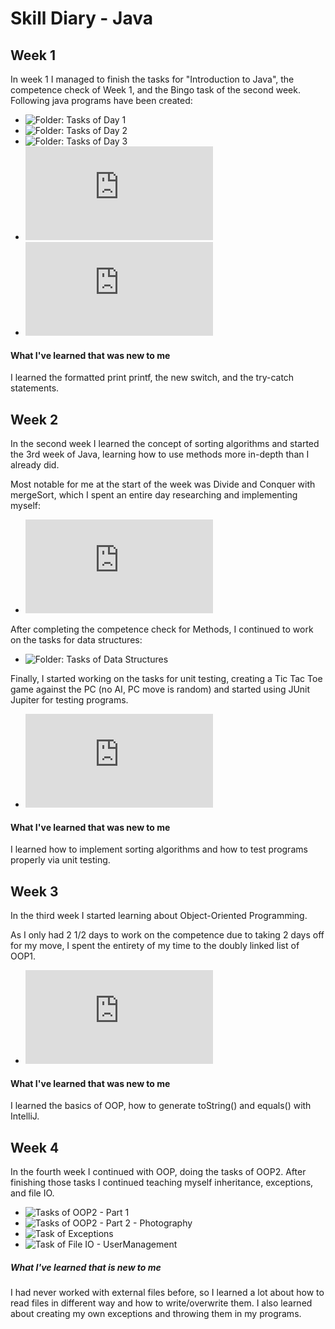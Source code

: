 # Skill Diary - Java

## Week 1

In week 1 I managed to finish the tasks for "Introduction to Java", the competence check of Week 1, and the Bingo task of the second week.
Following java programs have been created:


* ![Folder: Tasks of Day 1](https://github.com/LucisLou/JavaUebungen/tree/main/src/Uebung1) 
* ![Folder: Tasks of Day 2](https://github.com/LucisLou/JavaUebungen/tree/main/src/Uebung2)
* ![Folder: Tasks of Day 3](https://github.com/LucisLou/JavaUebungen/tree/main/src/Uebung3)
* ![Java File: Competence check Week 1 - Leet speak](https://github.com/LucisLou/JavaUebungen/blob/main/src/Kompetenz/Leetspeak.java)
* ![Java File: Bingo](https://github.com/LucisLou/JavaUebungen/blob/main/src/Uebung4/Bingo.java)

#### What I've learned that was new to me

I learned the formatted print printf, the new switch, and the try-catch statements.



## Week 2

In the second week I learned the concept of sorting algorithms and started the 3rd week of Java, learning how to use methods more in-depth than I already did.

Most notable for me at the start of the week was Divide and Conquer with mergeSort, which I spent an entire day researching and implementing myself:

* ![Java File: Divide and Conquer](https://github.com/LucisLou/JavaUebungen/blob/main/src/Uebung4/DivideAndConquer.java)

After completing the competence check for Methods, I continued to work on the tasks for data structures:

* ![Folder: Tasks of Data Structures](https://github.com/LucisLou/JavaUebungen/tree/main/src/Uebung7)

Finally, I started working on the tasks for unit testing, creating a Tic Tac Toe game against the PC (no AI, PC move is random) and started using JUnit Jupiter for testing programs.

* ![Java File: Tic Tac Toe](https://github.com/LucisLou/JavaUebungen/blob/main/src/Uebung8/TicTacToe.java)

#### What I've learned that was new to me

I learned how to implement sorting algorithms and how to test programs properly via unit testing.

## Week 3 

In the third week I started learning about Object-Oriented Programming.

As I only had 2 1/2 days to work on the competence due to taking 2 days off for my move, I spent the entirety of my time to the doubly linked list of OOP1.

* ![Doubly Linked List](https://github.com/LucisLou/JavaUebungen/blob/main/src/OOP1/DLL.java)

#### What I've learned that was new to me

I learned the basics of OOP, how to generate toString() and equals() with IntelliJ.


## Week 4

In the fourth week I continued with OOP, doing the tasks of OOP2. After finishing those tasks I continued teaching myself inheritance, exceptions, and file IO.

* ![Tasks of OOP2 - Part 1](https://github.com/LucisLou/JavaUebungen/tree/main/src/OOP2)
* ![Tasks of OOP2 - Part 2 - Photography](https://github.com/LucisLou/JavaUebungen/tree/main/src/OOP2Photography)
* ![Task of Exceptions](https://github.com/LucisLou/JavaUebungen/tree/main/src/Exceptions)
* ![Task of File IO - UserManagement](https://github.com/LucisLou/JavaUebungen/tree/main/src/UserManagementFile)

##### What I've learned that is new to me

I had never worked with external files before, so I learned a lot about how to read files in different way and how to write/overwrite them.
I also learned about creating my own exceptions and throwing them in my programs.